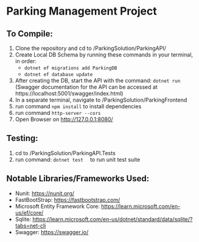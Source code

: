 # Parking Management Project

## To Compile:

1. Clone the repository and cd to /ParkingSolution/ParkingAPI/
2. Create Local DB Schema by running these commands in your terminal, in order: 
    -    ``` dotnet ef migrations add ParkingDB ```
    -  ``` dotnet ef database update ```
3. After creating the DB, start the API with the command: ``` dotnet run  ```
 (Swagger documentation for the API can be accessed at https://localhost:5001/swagger/index.html)
4. In a separate terminal, navigate to /ParkingSolution/ParkingFrontend
5. run command ```npm install``` to install dependencies
6. run command ```http-server --cors```
7. Open Browser on http://127.0.0.1:8080/

## Testing:

1. cd to /ParkingSolution/ParkingAPI.Tests
2. run command:  ```dotnet test  ``` to run unit test suite

## Notable Libraries/Frameworks Used:
- Nunit: https://nunit.org/
- FastBootStrap: https://fastbootstrap.com/
- Microsoft Entity Framework Core: https://learn.microsoft.com/en-us/ef/core/
- Sqlite: https://learn.microsoft.com/en-us/dotnet/standard/data/sqlite/?tabs=net-cli
- Swagger: https://swagger.io/
